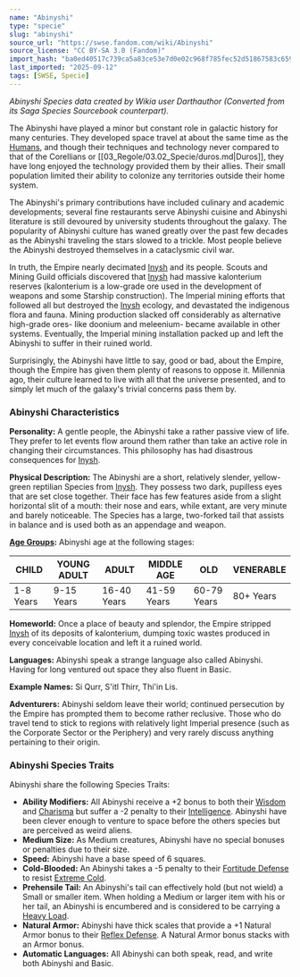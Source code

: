 ```yaml
---
name: "Abinyshi"
type: "specie"
slug: "abinyshi"
source_url: "https://swse.fandom.com/wiki/Abinyshi"
source_license: "CC BY-SA 3.0 (Fandom)"
import_hash: "ba0ed40517c739ca5a83ce53e7d0e02c968f785fec52d51867583c659f6f8ba7"
last_imported: "2025-09-12"
tags: [SWSE, Specie]
---
```

*Abinyshi Species data created by Wikia user Darthauthor (Converted from its Saga Species Sourcebook counterpart).*

The Abinyshi have played a minor but constant role in galactic history for many centuries. They developed space travel at about the same time as the [Humans](https://swse.fandom.com/wiki/Humans), and though their techniques and technology never compared to that of the Corellians or [[03_Regole/03.02_Specie/duros.md|Duros]], they have long enjoyed the technology provided them by their allies. Their small population limited their ability to colonize any territories outside their home system.

The Abinyshi's primary contributions have included culinary and academic developments; several fine restaurants serve Abinyshi cuisine and Abinyshi literature is still devoured by university students throughout the galaxy. The popularity of Abinyshi culture has waned greatly over the past few decades as the Abinyshi traveling the stars slowed to a trickle. Most people believe the Abinyshi destroyed themselves in a cataclysmic civil war.

In truth, the Empire nearly decimated [Inysh](https://swse.fandom.com/wiki/Inysh) and its people. Scouts and Mining Guild officials discovered that [Inysh](https://swse.fandom.com/wiki/Inysh) had massive kalonterium reserves (kalonterium is a low-grade ore used in the development of weapons and some Starship construction). The Imperial mining efforts that followed all but destroyed the [Inysh](https://swse.fandom.com/wiki/Inysh) ecology, and devastated the indigenous flora and fauna.  Mining production slacked off considerably as alternative high-grade ores- like doonium and meleenium- became available in other systems. Eventually, the Imperial mining installation packed up and left the Abinyshi to suffer in their ruined world.

Surprisingly, the Abinyshi have little to say, good or bad, about the Empire, though the Empire has given them plenty of reasons to oppose it. Millennia ago, their culture learned to live with all that the universe presented, and to simply let much of the galaxy's trivial concerns pass them by.
### Abinyshi Characteristics
**Personality:** A gentle people, the Abinyshi take a rather passive view of life. They prefer to let events flow around them rather than take an active role in changing their circumstances. This philosophy has had disastrous consequences for [Inysh](https://swse.fandom.com/wiki/Inysh).

**Physical Description:** The Abinyshi are a short, relatively slender, yellow-green reptilian Species from [Inysh](https://swse.fandom.com/wiki/Inysh). They possess two dark, pupilless eyes that are set close together. Their face has few features aside from a slight horizontal slit of a mouth: their nose and ears, while extant, are very minute and barely noticeable. The Species has a large, two-forked tail that assists in balance and is used both as an appendage and weapon.

**[Age Groups](https://swse.fandom.com/wiki/Age_Groups):** Abinyshi age at the following stages:

| CHILD | YOUNG ADULT | ADULT | MIDDLE AGE | OLD | VENERABLE |
| --- | --- | --- | --- | --- | --- |
| 1-8 Years | 9-15 Years | 16-40 Years | 41-59 Years | 60-79 Years | 80+ Years |

**Homeworld:** Once a place of beauty and splendor, the Empire stripped [Inysh](https://swse.fandom.com/wiki/Inysh) of its deposits of kalonterium, dumping toxic wastes produced in every conceivable location and left it a ruined world.

**Languages:** Abinyshi speak a strange language also called Abinyshi. Having for long ventured out space they also fluent in Basic.

**Example Names:** Si Qurr, S'itl Thirr, Thi'in Lis.

**Adventurers:** Abinyshi seldom leave their world; continued persecution by the Empire has prompted them to become rather reclusive. Those who do travel tend to stick to regions with relatively light Imperial presence (such as the Corporate Sector or the Periphery) and very rarely discuss anything pertaining to their origin.
### Abinyshi Species Traits
Abinyshi share the following Species Traits:
- **Ability Modifiers:** All Abinyshi receive a +2 bonus to both their [Wisdom](https://swse.fandom.com/wiki/Wisdom) and [Charisma](https://swse.fandom.com/wiki/Charisma) but suffer a -2 penalty to their [Intelligence](https://swse.fandom.com/wiki/Intelligence). Abinyshi have been clever enough to venture to space before the others species but are perceived as weird aliens.
- **Medium Size:** As Medium creatures, Abinyshi have no special bonuses or penalties due to their size.
- **Speed:** Abinyshi have a base speed of 6 squares.
- **Cold-Blooded:** An Abinyshi takes a -5 penalty to their [Fortitude Defense](https://swse.fandom.com/wiki/Fortitude_Defense) to resist [Extreme Cold](https://swse.fandom.com/wiki/Extreme_Cold).
- **Prehensile Tail:** An Abinyshi's tail can effectively hold (but not wield) a Small or smaller item. When holding a Medium or larger item with his or her tail, an Abinyshi is encumbered and is considered to be carrying a [Heavy Load](https://swse.fandom.com/wiki/Heavy_Load).
- **Natural Armor:** Abinyshi have thick scales that provide a +1 Natural Armor bonus to their [Reflex Defense](https://swse.fandom.com/wiki/Reflex_Defense). A Natural Armor bonus stacks with an Armor bonus.
- **Automatic Languages:** All Abinyshi can both speak, read, and write both Abinyshi and Basic.